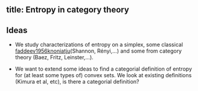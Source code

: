 title: Entropy in category theory
---
## Ideas

* We study characterizations of entropy on a simplex, some classical [faddeev1956knoniatju](static/other/faddeev1956knoniatju.pdj)(Shannon, Rényi,...) and some from category theory (Baez, Fritz, Leinster,...). 

* We want to extend some ideas to find a categorial definition of entropy for (at least some types of) convex sets. We look at existing definitions  (Kimura et al, etc), is there a categorial definition?